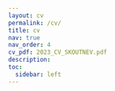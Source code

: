 ```yaml
---
layout: cv
permalink: /cv/
title: cv
nav: true
nav_order: 4
cv_pdf: 2023_CV_SKOUTNEV.pdf
description: 
toc:
  sidebar: left
---
```

